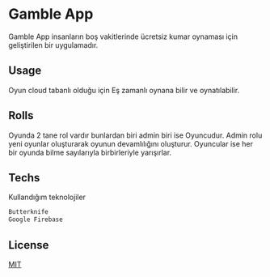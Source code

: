 # Gamble App
Gamble App insanların boş vakitlerinde ücretsiz kumar oynaması için geliştirilen bir uygulamadır.

## Usage
Oyun cloud tabanlı olduğu için Eş zamanlı oynana bilir ve oynatılabilir.

## Rolls
Oyunda 2 tane rol vardır bunlardan biri admin biri ise Oyuncudur.
Admin rolu yeni oyunlar oluşturarak oyunun devamlılığını oluşturur.
Oyuncular ise her bir oyunda bilme sayılarıyla birbirleriyle yarışırlar.

## Techs
Kullandığım teknolojiler 
```bash
Butterknife 
Google Firebase
```

## License
[MIT](https://choosealicense.com/licenses/mit/)
